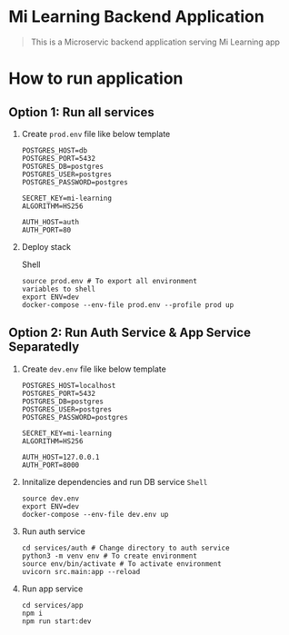 # Mi Learning Backend Application

> This is a Microservic backend application serving Mi Learning app

# How to run application

## Option 1: Run all services

1. Create `prod.env` file like below template

   ```
   POSTGRES_HOST=db
   POSTGRES_PORT=5432
   POSTGRES_DB=postgres
   POSTGRES_USER=postgres
   POSTGRES_PASSWORD=postgres

   SECRET_KEY=mi-learning
   ALGORITHM=HS256

   AUTH_HOST=auth
   AUTH_PORT=80
   ```

2. Deploy stack

   Shell

   ```
   source prod.env # To export all environment
   variables to shell
   export ENV=dev
   docker-compose --env-file prod.env --profile prod up
   ```

## Option 2: Run Auth Service & App Service Separatedly

1. Create `dev.env` file like below template

   ```
   POSTGRES_HOST=localhost
   POSTGRES_PORT=5432
   POSTGRES_DB=postgres
   POSTGRES_USER=postgres
   POSTGRES_PASSWORD=postgres

   SECRET_KEY=mi-learning
   ALGORITHM=HS256

   AUTH_HOST=127.0.0.1
   AUTH_PORT=8000
   ```

2. Innitalize dependencies and run DB service
   `Shell`

   ```
   source dev.env
   export ENV=dev
   docker-compose --env-file dev.env up
   ```

3. Run auth service

   ```
   cd services/auth # Change directory to auth service
   python3 -m venv env # To create environment
   source env/bin/activate # To activate environment
   uvicorn src.main:app --reload
   ```

4. Run app service

   ```
   cd services/app
   npm i
   npm run start:dev
   ```
